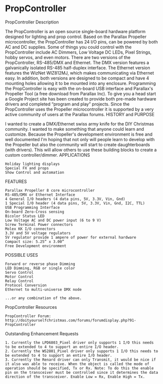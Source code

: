 # PropController

PropController Description

The PropController is an open source single-board hardware platform designed for lighting and prop control. Based on the Parallax Propeller microcontroller, the PropController has 24 I/O pins, can be powered by both AC and DC supplies. Some of things you could control with the PropController include AC Dimmers, Low Voltage DC LEDs, Pixel Strings, hobby servos, and even motors. There are two versions of the PropController, RS-485/DMX and Ethernet. The DMX version features a galvanically isolated RS-485 half-duplex interface. The Ethernet version features the WizNet WIZ812MJ, which makes communicating via Ethernet easy. In addition, both versions are designed to be compact and have 4 mounting holes allowing it to be mounted into any enclosure. Programming the PropController is easy with the on-board USB interface and Parallax's Propeller Tool (a free download from Parallax Inc). To give you a head start a Google Project site has been created to provide both pre-made hardware drivers and completed “program and play” projects. Since the PropController uses the Propeller microcontroller it is supported by a very active community of users at the Parallax forums.
HISTORY and PURPOSE

I wanted to create a DMX/Ethernet swiss army knife for the DIY Christmas community. I wanted to make something that anyone could learn and customize. Because the Propeller's development environment is free and well documented I'm hoping that not only will people learn to develop with the Propeller but also the community will start to create daughterboards (with drivers). This will allow others to use these building blocks to create a custom controller/dimmer.
APPLICATIONS

    Holiday lighting displays
    Special FX and props
    Show Control and automation 

FEATURES

    Parallax Propeller 8 core microcontroller
    RS-485/DMX or Ethernet Interface
    4 General I/O headers (4 data pins, 5V, 3.3V, Vin, Gnd)
    1 Special I/O header (4 data pins, 5V, 3.3V, Vin, Gnd, I2C, TTL)
    USB Programming Interface
    On-board Zero-Cross sensing
    Bicolor Status LED
    Low Voltage AC and DC power input (6 to 9 V)
    Screw Terminal Power connectors
    Molex KK I/O connectors
    3.3V and 5V voltage regulators
    5V regulator provide 1 ampere of power for external hardware
    Compact size: 5.25” x 3.00”
    Free Development environment 

POSSIBLE USES

    Forward or reverse phase Dimming
    LED Dimming, RGB or single color
    Servo Control
    Motor Control
    Relay Control
    Protocol Conversion
    Ethernet to multi-universe DMX node 

    ...or any combination of the above. 

PropController Resources

    PropController Forum: http://doityourselfchristmas.com/forums/forumdisplay.php?91-PropController
    
Outstanding Enhancement Requests

    1. Currently the LPD6803_Pixel driver only supports 1 I/O this needs to be extended to 4 to support an entire I/O header.
    2. Currently the WS2801_Pixel driver only supports 1 I/O this needs to be extended to 4 to support an entire I/O header.
    3. Currently the Renard driver can only Transmit, it would be nice if it also was able to receive. When the object is called the mode of operation should be specified, Tx or Rx. Note: To do this the enable pin on the transceiver must be controlled since it determines the data direction of the transceiver. Enable Low = Rx, Enable High = Tx.
